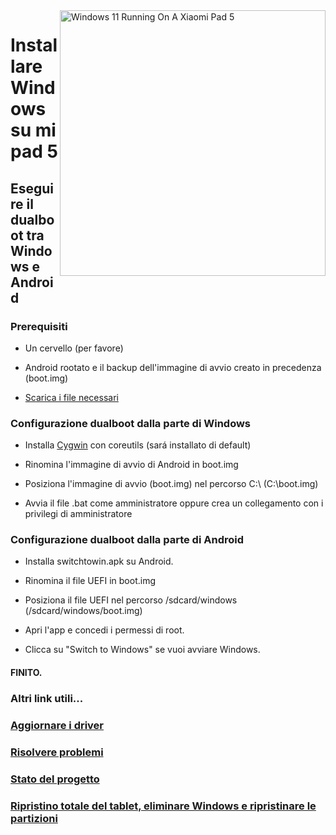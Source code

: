 <img align="right" src="https://raw.githubusercontent.com/erdilS/Port-Windows-11-Xiaomi-Pad-5/main/nabu.png" width="425" alt="Windows 11 Running On A Xiaomi Pad 5">


# Installare Windows su mi pad 5

## Eseguire il dualboot tra Windows e Android

### Prerequisiti

- Un cervello (per favore)

- Android rootato e il backup dell'immagine di avvio creato in precedenza (boot.img)

- [Scarica i file necessari](https://github.com/erdilS/Port-Windows-11-Xiaomi-Pad-5/releases/tag/dualboot) 

### Configurazione dualboot dalla parte di Windows

- Installa [Cygwin](https://www.cygwin.com/setup-x86_64.exe) con coreutils (sará installato di default)

- Rinomina l'immagine di avvio di Android in boot.img

- Posiziona l'immagine di avvio (boot.img) nel percorso C:\ (C:\boot.img)

- Avvia il file .bat come amministratore oppure crea un collegamento con i privilegi di amministratore

### Configurazione dualboot dalla parte di Android

- Installa switchtowin.apk su Android.

- Rinomina il file UEFI in boot.img

- Posiziona il file UEFI nel percorso /sdcard/windows (/sdcard/windows/boot.img)

- Apri l'app e concedi i permessi di root.

- Clicca su "Switch to Windows" se vuoi avviare Windows.

#### FINITO.

### Altri link utili...

### [Aggiornare i driver](/guide/Italian/aggiornamento-driver-it.md)

### [Risolvere problemi](/guide/Italian/risoluzione-problemi-it.md)

### [Stato del progetto](/guide/Italian/stato-progetto-it.md)

### [Ripristino totale del tablet, eliminare Windows e ripristinare le partizioni](/guide/Italian/ripristino-android-stock-it.md)


